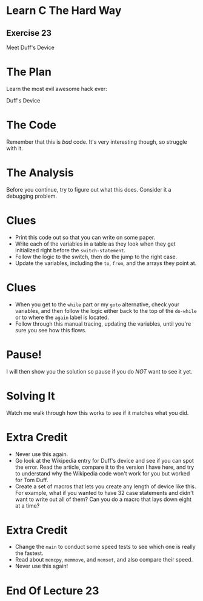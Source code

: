 Learn C The Hard Way
=======

Exercise 23
----

Meet Duff's Device



The Plan
====

Learn the most evil awesome hack ever:

Duff's Device



The Code
====

Remember that this is *bad* code.
It's very interesting though, so struggle with it.



The Analysis
====

Before you continue, try to figure out what this does.
Consider it a debugging problem.



Clues
====

* Print this code out so that you can write on some paper.
* Write each of the variables in a table as they
  look when they get initialized right before the ``switch-statement``.
* Follow the logic to the switch, then do the jump to the right case.
* Update the variables, including the ``to``, ``from``, and the
  arrays they point at.



Clues
====

* When you get to the ``while`` part or my ``goto`` alternative,
  check your variables, and then follow the logic either back to the
  top of the ``do-while`` or to where the ``again`` label is
  located.
* Follow through this manual tracing, updating the variables, until
  you're sure you see how this flows.



Pause!
=====

I will then show you the solution so pause if you do
*NOT* want to see it yet.



Solving It
====

Watch me walk through how this works to see if it matches what you did.



Extra Credit
====

* Never use this again.
* Go look at the Wikipedia entry for Duff's device and see if you can
  spot the error.  Read the article, compare it to the version I have here, and try to understand why the Wikipedia code won't work for you
  but worked for Tom Duff.
* Create a set of macros that lets you create any length of device like this.
  For example, what if you wanted to have 32 case statements and didn't want
  to write out all of them? Can you do a macro that lays down eight at a time?



Extra Credit
====

* Change the ``main`` to conduct some speed tests to see which one is
  really the fastest.
* Read about ``memcpy``, ``memmove``, and ``memset``, and also compare
  their speed.
* Never use this again!



End Of Lecture 23
=====



